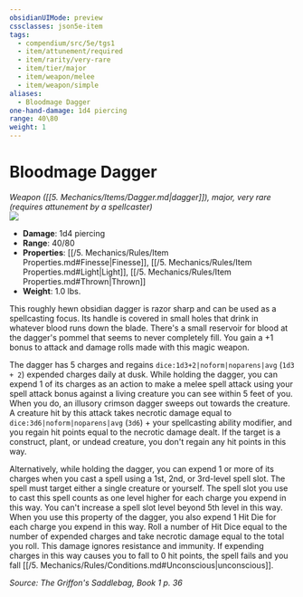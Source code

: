 ```yaml
---
obsidianUIMode: preview
cssclasses: json5e-item
tags:
  - compendium/src/5e/tgs1
  - item/attunement/required
  - item/rarity/very-rare
  - item/tier/major
  - item/weapon/melee
  - item/weapon/simple
aliases:
  - Bloodmage Dagger
one-hand-damage: 1d4 piercing
range: 40\80
weight: 1
---
```

# Bloodmage Dagger
*Weapon ([[5. Mechanics/Items/Dagger.md\|dagger]]), major, very rare (requires attunement by a spellcaster)*  
![](https://raw.githubusercontent.com/TheGiddyLimit/homebrew/master/_img/TGS1/Bloodmage-Dagger.webp#right)  

- **Damage**: 1d4 piercing
- **Range**: 40/80
- **Properties**: [[/5. Mechanics/Rules/Item Properties.md#Finesse\|Finesse]], [[/5. Mechanics/Rules/Item Properties.md#Light\|Light]], [[/5. Mechanics/Rules/Item Properties.md#Thrown\|Thrown]]
- **Weight**: 1.0 lbs.

This roughly hewn obsidian dagger is razor sharp and can be used as a spellcasting focus. Its handle is covered in small holes that drink in whatever blood runs down the blade. There's a small reservoir for blood at the dagger's pommel that seems to never completely fill. You gain a +1 bonus to attack and damage rolls made with this magic weapon.

The dagger has 5 charges and regains `dice:1d3+2|noform|noparens|avg` (`1d3 + 2`) expended charges daily at dusk. While holding the dagger, you can expend 1 of its charges as an action to make a melee spell attack using your spell attack bonus against a living creature you can see within 5 feet of you. When you do, an illusory crimson dagger sweeps out towards the creature. A creature hit by this attack takes necrotic damage equal to `dice:3d6|noform|noparens|avg` (`3d6`) + your spellcasting ability modifier, and you regain hit points equal to the necrotic damage dealt. If the target is a construct, plant, or undead creature, you don't regain any hit points in this way.

Alternatively, while holding the dagger, you can expend 1 or more of its charges when you cast a spell using a 1st, 2nd, or 3rd-level spell slot. The spell must target either a single creature or yourself. The spell slot you use to cast this spell counts as one level higher for each charge you expend in this way. You can't increase a spell slot level beyond 5th level in this way. When you use this property of the dagger, you also expend 1 Hit Die for each charge you expend in this way. Roll a number of Hit Dice equal to the number of expended charges and take necrotic damage equal to the total you roll. This damage ignores resistance and immunity. If expending charges in this way causes you to fall to 0 hit points, the spell fails and you fall [[/5. Mechanics/Rules/Conditions.md#Unconscious\|unconscious]].

*Source: The Griffon's Saddlebag, Book 1 p. 36*
